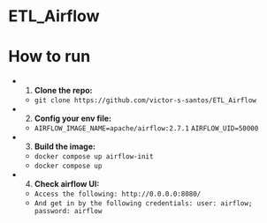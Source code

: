 # ETL_Airflow

# How to run
 * 1. __Clone the repo:__
    - `git clone https://github.com/victor-s-santos/ETL_Airflow`

 * 2. __Config your env file:__
    - `AIRFLOW_IMAGE_NAME=apache/airflow:2.7.1`
      `AIRFLOW_UID=50000`

 * 3. __Build the image:__
    - `docker compose up airflow-init`
    - `docker compose up`
 
 * 4. __Check airflow UI:__
    - `Access the following: http://0.0.0.0:8080/`
    - `And get in by the following credentials: user: airflow; password: airflow`